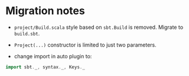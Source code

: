 Migration notes
===============

- `project/Build.scala` style based on `sbt.Build` is removed. Migrate to `build.sbt`.
- `Project(...)` constructor is limited to just two parameters.

- change import in auto plugin to:

```scala
import sbt._, syntax._, Keys._
```
